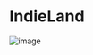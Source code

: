 # IndieLand

![image](https://github.com/user-attachments/assets/2faf0220-fa52-4e22-94e6-ed1f39066603)
